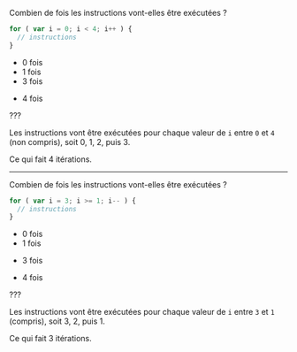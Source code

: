 Combien de fois les instructions vont-elles être exécutées ?

```js
for ( var i = 0; i < 4; i++ ) {
  // instructions
}
```

- 0 fois
- 1 fois
- 3 fois
* 4 fois

???

Les instructions vont être exécutées pour chaque valeur de `i` entre `0` et `4` (non compris), soit 0, 1, 2, puis 3.

Ce qui fait 4 itérations.

---

Combien de fois les instructions vont-elles être exécutées ?

```js
for ( var i = 3; i >= 1; i-- ) {
  // instructions
}
```

- 0 fois
- 1 fois
* 3 fois
- 4 fois

???

Les instructions vont être exécutées pour chaque valeur de `i` entre `3` et `1` (compris), soit 3, 2, puis 1.

Ce qui fait 3 itérations.
